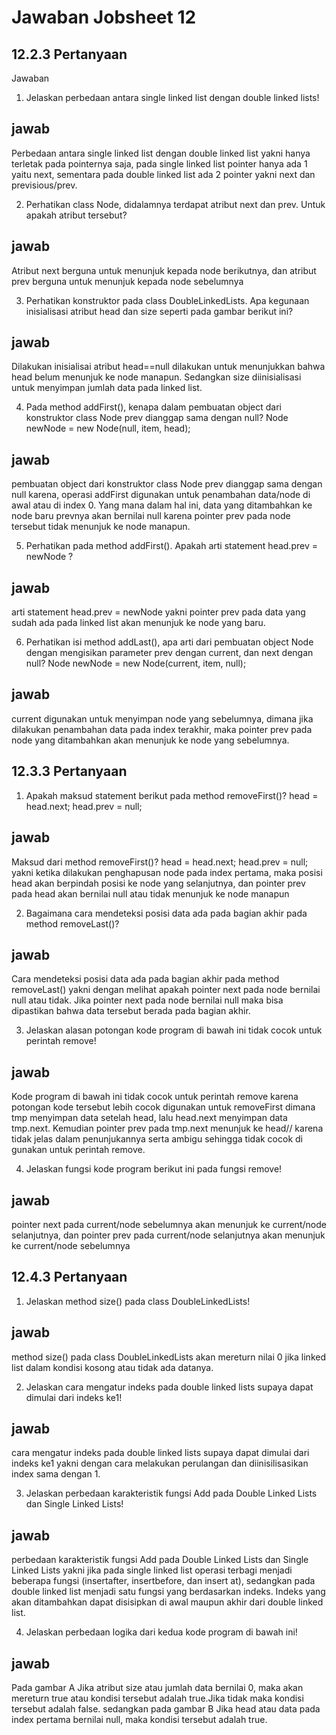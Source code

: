 # Jawaban Jobsheet 12
## 12.2.3 Pertanyaan
Jawaban
1. Jelaskan perbedaan antara single linked list dengan double linked lists! 
## jawab
Perbedaan antara single linked list dengan double linked list yakni hanya terletak pada pointernya saja, pada single linked list pointer hanya ada 1 yaitu next, sementara pada double linked list ada 2 pointer yakni next dan previsious/prev.

2. Perhatikan class Node, didalamnya terdapat atribut next dan prev. Untuk apakah atribut tersebut? 
## jawab
Atribut next berguna untuk menunjuk kepada node berikutnya, dan atribut prev berguna untuk menunjuk kepada node sebelumnya

3. Perhatikan konstruktor pada class DoubleLinkedLists. Apa kegunaan inisialisasi atribut head dan size seperti pada gambar berikut ini? 
## jawab
Dilakukan inisialisai atribut head==null dilakukan untuk menunjukkan bahwa head belum menunjuk ke node manapun. Sedangkan size diinisialisasi untuk menyimpan jumlah data pada linked list.

4. Pada method addFirst(), kenapa dalam pembuatan object dari konstruktor class Node prev dianggap sama dengan null? Node newNode = new Node(null, item, head); 
## jawab
pembuatan object dari konstruktor class Node prev dianggap sama dengan null karena, operasi addFirst digunakan untuk penambahan data/node  di awal atau di index 0. Yang mana dalam hal ini, data yang ditambahkan ke node baru prevnya akan bernilai null karena pointer prev pada node tersebut tidak menunjuk ke node manapun.

5. Perhatikan pada method addFirst(). Apakah arti statement head.prev = newNode ? 
## jawab
arti statement head.prev = newNode yakni pointer prev pada data yang sudah ada pada linked list akan menunjuk ke node yang baru.

6. Perhatikan isi method addLast(), apa arti dari pembuatan object Node dengan mengisikan parameter prev dengan current, dan next dengan null? Node newNode = new Node(current, item, null);
## jawab
current digunakan untuk menyimpan node yang sebelumnya, dimana jika dilakukan penambahan data pada index terakhir, maka pointer prev pada node yang ditambahkan akan menunjuk ke node yang sebelumnya.

## 12.3.3 Pertanyaan

1.	Apakah maksud statement berikut pada method removeFirst()? head = head.next; head.prev = null; 
## jawab
Maksud dari method removeFirst()? head = head.next; head.prev = null; yakni ketika dilakukan penghapusan node pada index pertama, maka posisi head akan berpindah posisi ke node yang selanjutnya, dan pointer prev pada head akan bernilai null atau tidak menunjuk ke node manapun

2.	Bagaimana cara mendeteksi posisi data ada pada bagian akhir pada method removeLast()? 
## jawab
Cara  mendeteksi posisi data ada pada bagian akhir pada method removeLast() yakni dengan melihat apakah pointer next pada node bernilai null atau tidak. Jika pointer next pada node bernilai null maka bisa dipastikan bahwa data tersebut berada pada bagian akhir.

3.	Jelaskan alasan potongan kode program di bawah ini tidak cocok untuk perintah remove!
## jawab
Kode program di bawah ini tidak cocok untuk perintah remove karena potongan kode tersebut lebih cocok digunakan untuk removeFirst dimana tmp menyimpan data setelah head, lalu head.next menyimpan data tmp.next. Kemudian pointer prev pada tmp.next menunjuk ke head// karena tidak jelas dalam penunjukannya serta ambigu sehingga tidak cocok di gunakan untuk perintah remove.

4. Jelaskan fungsi kode program berikut ini pada fungsi remove!
## jawab
pointer next pada current/node sebelumnya akan menunjuk ke current/node selanjutnya, dan pointer prev pada current/node selanjutnya akan menunjuk ke current/node sebelumnya

## 12.4.3 Pertanyaan

1. Jelaskan method size() pada class DoubleLinkedLists! 
## jawab
method size() pada class DoubleLinkedLists akan mereturn nilai 0 jika linked list dalam kondisi kosong atau tidak ada datanya.

2. Jelaskan cara mengatur indeks pada double linked lists supaya dapat dimulai dari indeks ke1! 
## jawab
cara mengatur indeks pada double linked lists supaya dapat dimulai dari indeks ke1 yakni dengan cara melakukan perulangan dan diinisilisasikan index sama dengan 1.

3. Jelaskan perbedaan karakteristik fungsi Add pada Double Linked Lists dan Single Linked Lists! 
## jawab
perbedaan karakteristik fungsi Add pada Double Linked Lists dan Single Linked Lists yakni jika pada single linked list operasi terbagi menjadi beberapa fungsi (insertafter, insertbefore, dan insert at), sedangkan pada double linked list menjadi satu fungsi yang berdasarkan indeks. Indeks yang akan ditambahkan dapat disisipkan di awal maupun akhir dari double linked list.

4. Jelaskan perbedaan logika dari kedua kode program di bawah ini!
## jawab
Pada gambar A Jika atribut size atau jumlah data bernilai 0, maka akan mereturn true atau kondisi tersebut adalah true.Jika tidak maka kondisi tersebut adalah false. sedangkan pada gambar B Jika head atau data pada index pertama bernilai null, maka kondisi tersebut adalah true.